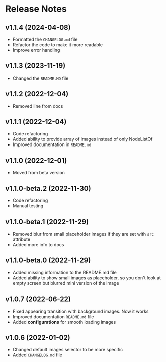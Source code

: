 # Release Notes

## v1.1.4 (2024-04-08)

- Formatted the `CHANGELOG.md` file
- Refactor the code to make it more readable
- Improve error handling

## v1.1.3 (2023-11-19)

- Changed the `README.MD` file

## v1.1.2 (2022-12-04)

- Removed line from docs

## v1.1.1 (2022-12-04)

- Code refactoring
- Added ability to provide array of images instead of only NodeListOf
- Improved documentation in `README.md`

## v1.1.0 (2022-12-01)

- Moved from beta version

## v1.1.0-beta.2 (2022-11-30)

- Code refactoring
- Manual testing

## v1.1.0-beta.1 (2022-11-29)

- Removed blur from small placeholder images if they are set with `src` attribute
- Added more info to docs

## v1.1.0-beta.0 (2022-11-29)

- Added missing information to the README.md file
- Added ability to show small images as placeholder, so you don't look at empty screen but blurred mini version of the image

## v1.0.7 (2022-06-22)

- Fixed appearing transition with background images. Now it works
- Improved documentation `README.md` file
- Added **configurations** for smooth loading images

## v1.0.6 (2022-01-02)

- Changed default images selector to be more specific
- Added `CHANGELOG.md` file